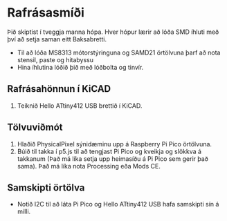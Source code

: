 # Rafrásasmíði

Þið skiptist í tveggja manna hópa. Hver hópur lærir að lóða SMD íhluti með því að setja saman eitt Baksabretti.

- Til að lóða MS8313 mótorstýringuna og SAMD21 örtölvuna þarf að nota stensil, paste og hitabyssu
- Hina íhlutina lóðið þið með lóðbolta og tinvír.

## Rafrásahönnun í KiCAD

1. Teiknið Hello ATtiny412 USB brettið í KiCAD.


## Tölvuviðmót

1. Hlaðið PhysicalPixel sýnidæminu upp á Raspberry Pi Pico örtölvuna.
1. Búið til takka í p5.js til að tengjast Pi Pico og kveikja og slökkva á takkanum (Það má líka setja upp heimasíðu á Pi Pico sem gerir það sama). Það má líka nota Processing eða Mods CE.


## Samskipti örtölva

- Notið I2C til að láta Pi Pico og Hello ATtiny412 USB hafa samskipti sín á milli.
